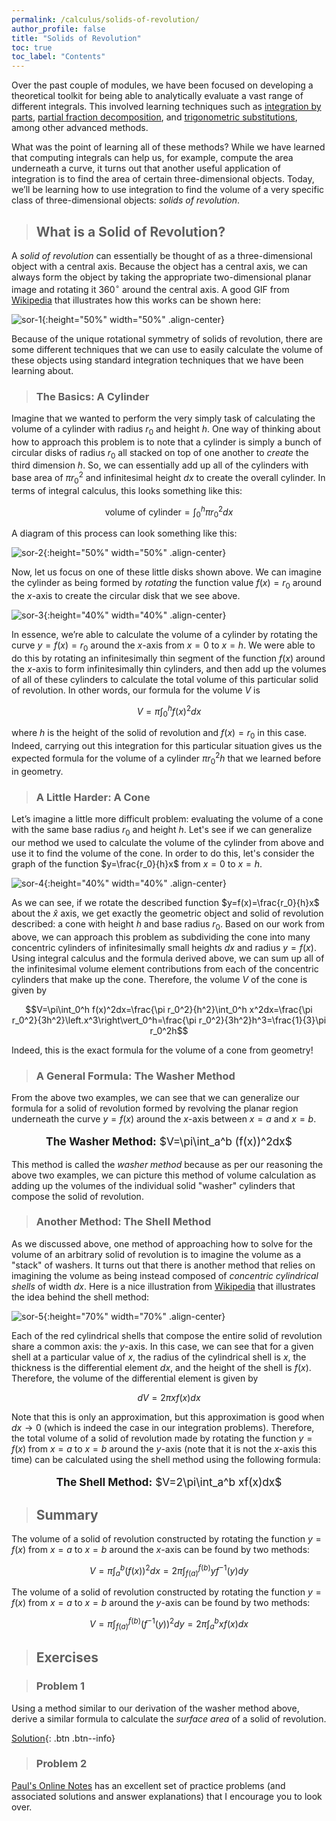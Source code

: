 ```yaml
---
permalink: /calculus/solids-of-revolution/
author_profile: false
title: "Solids of Revolution"
toc: true
toc_label: "Contents"
---
```


Over the past couple of modules, we have been focused on developing a theoretical toolkit for being able to analytically evaluate a vast range of different integrals. This involved learning techniques such as [integration by parts](/calculus/integration-by-parts/index.html), [partial fraction decomposition](/calculus/integrals-rational-functions/index.html#partial-fraction-decomposition), and [trigonometric substitutions](/calculus/integrals-rational-functions/index.html#trigonometric-substitutions), among other advanced methods.

What was the point of learning all of these methods? While we have learned that computing integrals can help us, for example, compute the area underneath a curve, it turns out that another useful application of integration is to find the area of certain three-dimensional objects. Today, we’ll be learning how to use integration to find the volume of a very specific class of three-dimensional objects: _solids of revolution_.

> ## What is a Solid of Revolution?

A _solid of revolution_ can essentially be thought of as a three-dimensional object with a central axis. Because the object has a central axis, we can always form the object by taking the appropriate two-dimensional planar image and rotating it $360^{\circ}$ around the central axis. A good GIF from [Wikipedia](https://en.wikipedia.org/wiki/Solid_of_revolution) that illustrates how this works can be shown here:

![sor-1](/assets/images/sor-1.gif){:height="50%" width="50%" .align-center}

Because of the unique rotational symmetry of solids of revolution, there are some different techniques that we can use to easily calculate the volume of these objects using standard integration techniques that we have been learning about.

> ### The Basics: A Cylinder

Imagine that we wanted to perform the very simply task of calculating the volume of a cylinder with radius $r_0$ and height $h$. One way of thinking about how to approach this problem is to note that a cylinder is simply a bunch of circular disks of radius $r_0$ all stacked on top of one another to _create_ the third dimension $h$. So, we can essentially add up all of the cylinders with base area of $\pi r_0^2$ and infinitesimal height $dx$ to create the overall cylinder. In terms of integral calculus, this looks something like this:

$$\text{volume of cylinder} = \int_0^h \pi r_0^2 dx$$

A diagram of this process can look something like this:

![sor-2](/assets/images/sor-2.png){:height="50%" width="50%" .align-center}

Now, let us focus on one of these little disks shown above. We can imagine the cylinder as being formed by _rotating_ the function value $f(x)=r_0$ around the $x$-axis to create the circular disk that we see above. 

![sor-3](/assets/images/sor-3.png){:height="40%" width="40%" .align-center}

In essence, we’re able to calculate the volume of a cylinder by rotating the curve $y=f(x)=r_0$ around the $x$-axis from $x=0$ to $x=h$. We were able to do this by rotating an infinitesimally thin segment of the function $f(x)$ around the $x$-axis to form infinitesimally thin cylinders, and then add up the volumes of all of these cylinders to calculate the total volume of this particular solid of revolution. In other words, our formula for the volume $V$ is

$$V=\pi \int_0^h f(x)^2dx$$

where $h$ is the height of the solid of revolution and $f(x)=r_0$ in this case. Indeed, carrying out this integration for this particular situation gives us the expected formula for the volume of a cylinder $\pi r_0^2h$ that we learned before in geometry.

> ### A Little Harder: A Cone

Let’s imagine a little more difficult problem: evaluating the volume of a cone with the same base radius $r_0$ and height $h$. Let's see if we can generalize our method we used to calculate the volume of the cylinder from above and use it to find the volume of the cone. In order to do this, let's consider the graph of the function $y=\frac{r_0}{h}x$ from $x=0$ to $x=h$.

![sor-4](/assets/images/sor-4.png){:height="40%" width="40%" .align-center}

As we can see, if we rotate the described function $y=f(x)=\frac{r_0}{h}x$ about the $\hat{x}$ axis, we get exactly the geometric object and solid of revolution described: a cone with height $h$ and base radius $r_0$. Based on our work from above, we can approach this problem as subdividing the cone into many concentric cylinders of infinitesimally small heights $dx$ and radius $y=f(x)$. Using integral calculus and the formula derived above, we can sum up all of the infinitesimal volume element contributions from each of the concentric cylinders that make up the cone. Therefore, the volume $V$ of the cone is given by

$$V=\pi\int_0^h f(x)^2dx=\frac{\pi r_0^2}{h^2}\int_0^h x^2dx=\frac{\pi r_0^2}{3h^2}\left.x^3\right\vert_0^h=\frac{\pi r_0^2}{3h^2}h^3=\frac{1}{3}\pi r_0^2h$$

Indeed, this is the exact formula for the volume of a cone from geometry!

> ### A General Formula: The Washer Method

From the above two examples, we can see that we can generalize our formula for a solid of revolution formed by revolving the planar region underneath the curve $y=f(x)$ around the $x$-axis between $x=a$ and $x=b$.

<div class="notice--success">
<p style="font-size:13pt;text-align:center"><strong>The Washer Method:</strong> $V=\pi\int_a^b (f(x))^2dx$</p>
</div>

This method is called the _washer method_ because as per our reasoning the above two examples, we can picture this method of volume calculation as adding up the volumes of the individual solid "washer" cylinders that compose the solid of revolution.

> ### Another Method: The Shell Method

As we discussed above, one method of approaching how to solve for the volume of an arbitrary solid of revolution is to imagine the volume as a "stack" of washers. It turns out that there is another method that relies on imagining the volume as being instead composed of _concentric cylindrical shells_ of width $dx$. Here is a nice illustration from [Wikipedia](https://en.wikipedia.org/wiki/Solid_of_revolution) that illustrates the idea behind the shell method:

![sor-5](/assets/images/sor-5.png){:height="70%" width="70%" .align-center}

Each of the red cylindrical shells that compose the entire solid of revolution share a common axis: the $y$-axis. In this case, we can see that for a given shell at a particular value of $x$, the radius of the cylindrical shell is $x$, the thickness is the differential element $dx$, and the height of the shell is $f(x)$. Therefore, the volume of the differential element is given by

$$dV=2\pi xf(x)dx$$

Note that this is only an approximation, but this approximation is good when $dx\rightarrow 0$ (which is indeed the case in our integration problems). Therefore, the total volume of a solid of revolution made by rotating the function $y=f(x)$ from $x=a$ to $x=b$ around the $y$-axis (note that it is not the $x$-axis this time) can be calculated using the shell method using the following formula:

<div class="notice--success">
<p style="font-size:13pt;text-align:center"><strong>The Shell Method:</strong> $V=2\pi\int_a^b xf(x)dx$</p>
</div>

> ## Summary

The volume of a solid of revolution constructed by rotating the function $y=f(x)$ from $x=a$ to $x=b$ around the $x$-axis can be found by two methods:

$$V=\pi\int_a^b(f(x))^2dx=2\pi\int_{f(a)}^{f(b)}yf^{-1}(y)dy$$

The volume of a solid of revolution constructed by rotating the function $y=f(x)$ from $x=a$ to $x=b$ around the $y$-axis can be found by two methods:

$$V=\pi\int_{f(a)}^{f(b)}(f^{-1}(y))^2dy=2\pi\int_a^bxf(x)dx$$

> ## Exercises

> ### Problem 1

Using a method similar to our derivation of the washer method above, derive a similar formula to calculate the _surface area_ of a solid of revolution.

[Solution](/calculus/solids-of-revolution-sol/index.html#problem-1){: .btn .btn--info}

> ### Problem 2

[Paul's Online Notes](https://tutorial.math.lamar.edu/problems/calci/VolumeWithRings.aspx) has an excellent set of practice problems (and associated solutions and answer explanations) that I encourage you to look over.